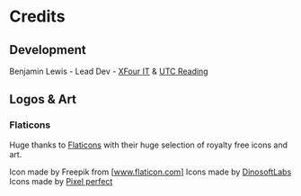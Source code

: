 # Credits

## Development
Benjamin Lewis - Lead Dev - [XFour IT](https://xfour.co.uk) & [UTC Reading](https://utcreading.co.uk)

## Logos & Art

### Flaticons
Huge thanks to [Flaticons](https://www.flaticon.com/) with their huge selection of royalty free icons and art. 

Icon made by Freepik from [www.flaticon.com]
Icons made by [DinosoftLabs](https://www.flaticon.com/authors/dinosoftlabs)
Icons made by [Pixel perfect](https://www.flaticon.com/authors/pixel-perfect)